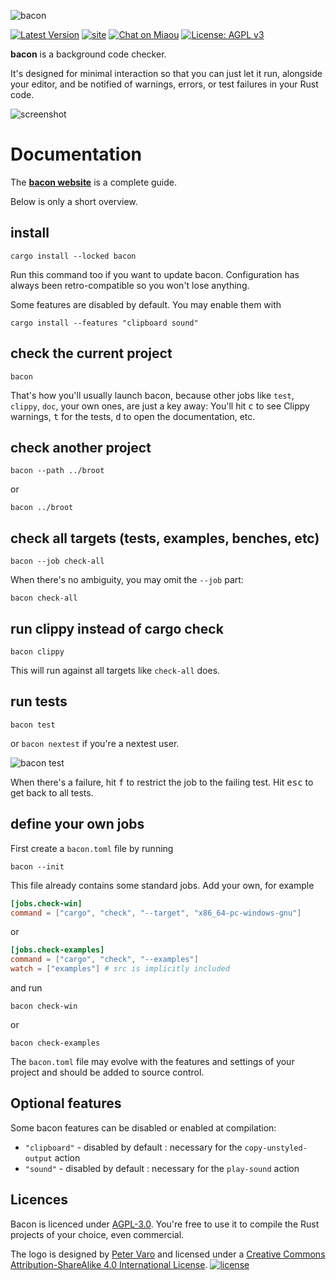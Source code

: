 ![bacon][logo]

[logo]: img/logo-text.png?raw=true "bacon"

[![Latest Version][s1]][l1] [![site][s4]][l4] [![Chat on Miaou][s2]][l2] [![License: AGPL v3][s3]][l3]

[s1]: https://img.shields.io/crates/v/bacon.svg
[l1]: https://crates.io/crates/bacon

[s2]: https://dystroy.org/chat-shield.svg
[l2]: https://miaou.dystroy.org/4683?bacon

[s3]: https://img.shields.io/badge/License-AGPL_v3-blue.svg
[l3]: https://www.gnu.org/licenses/agpl-3.0

[s4]: https://dystroy.org/dystroy-doc-pink-shield.svg
[l4]: https://dystroy.org/bacon

**bacon** is a background code checker.

It's designed for minimal interaction so that you can just let it run, alongside your editor, and be notified of warnings, errors, or test failures in your Rust code.

![screenshot](doc/screenshot.png)

# Documentation

The **[bacon website](https://dystroy.org/bacon)** is a complete guide.

Below is only a short overview.

## install

    cargo install --locked bacon

Run this command too if you want to update bacon. Configuration has always been retro-compatible so you won't lose anything.

Some features are disabled by default. You may enable them with

    cargo install --features "clipboard sound"

## check the current project

    bacon

That's how you'll usually launch bacon, because other jobs like `test`, `clippy`, `doc`, your own ones, are just a key away: You'll hit <kbd>c</kbd> to see Clippy warnings, <kbd>t</kbd> for the tests, <kbd>d</kbd> to open the documentation, etc.


## check another project

    bacon --path ../broot

or

    bacon ../broot

## check all targets (tests, examples, benches, etc)

    bacon --job check-all

When there's no ambiguity, you may omit the `--job` part:

    bacon check-all

## run clippy instead of cargo check

    bacon clippy

This will run against all targets like `check-all` does.

## run tests

    bacon test

or `bacon nextest` if you're a nextest user.

![bacon test](doc/test.png)


When there's a failure, hit <kbd>f</kbd> to restrict the job to the failing test.
Hit <kbd>esc</kbd> to get back to all tests.

## define your own jobs

First create a `bacon.toml` file by running

    bacon --init

This file already contains some standard jobs. Add your own, for example

```toml
[jobs.check-win]
command = ["cargo", "check", "--target", "x86_64-pc-windows-gnu"]
```

or

```toml
[jobs.check-examples]
command = ["cargo", "check", "--examples"]
watch = ["examples"] # src is implicitly included
```

and run

    bacon check-win

or

    bacon check-examples

The `bacon.toml` file may evolve with the features and settings of your project and should be added to source control.

## Optional features

Some bacon features can be disabled or enabled at compilation:

* `"clipboard"` - disabled by default : necessary for the `copy-unstyled-output` action
* `"sound"` - disabled by default : necessary for the `play-sound` action

## Licences

Bacon is licenced under [AGPL-3.0](https://www.gnu.org/licenses/agpl-3.0.en.html).
You're free to use it to compile the Rust projects of your choice, even commercial.

The logo is designed by [Peter Varo][pv] and licensed under a
[Creative Commons Attribution-ShareAlike 4.0 International License][cc-lic].
[![license][cc-img]][cc-lic]

[pv]: https://petervaro.com
[cc-lic]: https://creativecommons.org/licenses/by-sa/4.0
[cc-img]: https://i.creativecommons.org/l/by-sa/4.0/80x15.png
